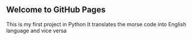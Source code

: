 ## Welcome to GitHub Pages

This is my first project in Python
It translates the morse code into English language and vice versa
